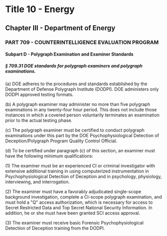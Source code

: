 
# Title 10 - Energy
## Chapter III - Department of Energy
### PART 709 - COUNTERINTELLIGENCE EVALUATION PROGRAM
#### Subpart D - Polygraph Examination and Examiner Standards
##### § 709.31 DOE standards for polygraph examiners and polygraph examinations.

(a) DOE adheres to the procedures and standards established by the Department of Defense Polygraph Institute (DODPI). DOE administers only DODPI approved testing formats.

(b) A polygraph examiner may administer no more than five polygraph examinations in any twenty-four hour period. This does not include those instances in which a covered person voluntarily terminates an examination prior to the actual testing phase.

(c) The polygraph examiner must be certified to conduct polygraph examinations under this part by the DOE Psychophysiological Detection of Deception/Polygraph Program Quality Control Official.

(d) To be certified under paragraph (c) of this section, an examiner must have the following minimum qualifications:

(1) The examiner must be an experienced CI or criminal investigator with extensive additional training in using computerized instrumentation in Psychophysiological Detection of Deception and in psychology, physiology, interviewing, and interrogation.

(2) The examiner must have a favorably adjudicated single-scope background investigation, complete a CI-scope polygraph examination, and must hold a "Q" access authorization, which is necessary for access to Secret Restricted Data and Top Secret National Security Information. In addition, he or she must have been granted SCI access approval.

(3) The examiner must receive basic Forensic Psychophysiological Detection of Deception training from the DODPI.
